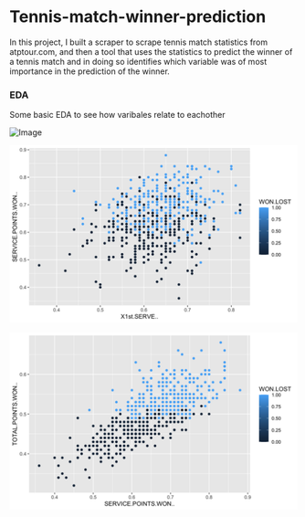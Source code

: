 # Tennis-match-winner-prediction

In this project, I built a scraper to scrape tennis match statistics from atptour.com, and then a tool that uses the statistics to predict the winner of a tennis match and in doing so identifies which variable was of most importance in the prediction of the winner.



### EDA

Some basic EDA to see how varibales relate to eachother

![Image](Images/retpts_vs_totpts.png=250x250)



![Image](Images/servepts_vs_1stserve.png)



![Image](Images/totpts_vs_servepts.png)


